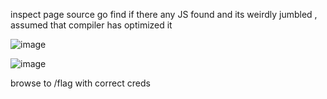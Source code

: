 inspect page source go find if there any JS
found and its weirdly jumbled , assumed that compiler has optimized it

![image](https://github.com/SoraAurora/Writeups_GCTF2023/assets/91508322/5b77226f-c864-4ac4-b523-141f364c27ab)


![image](https://github.com/SoraAurora/Writeups_GCTF2023/assets/91508322/97efd642-dc5b-4f79-bac6-966c2cb41e56)

browse to /flag with correct creds
